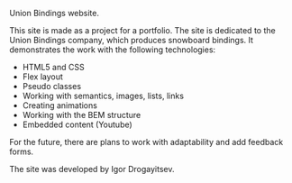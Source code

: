 Union Bindings website.

This site is made as a project for a portfolio. The site is dedicated to the Union Bindings company, which produces snowboard bindings. It demonstrates the work with the following technologies:

- HTML5 and CSS
- Flex layout
- Pseudo classes
- Working with semantics, images, lists, links
- Creating animations
- Working with the BEM structure
- Embedded content (Youtube)

For the future, there are plans to work with adaptability and add feedback forms.

The site was developed by Igor Drogayitsev.